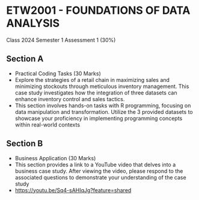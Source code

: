 # ETW2001 - FOUNDATIONS OF DATA ANALYSIS
Class 2024 Semester 1
Assessment 1 (30%)

## Section A
- Practical Coding Tasks (30 Marks)
- Explore the strategies of a retail chain in maximizing sales and minimizing stockouts through meticulous inventory management. This case study investigates how the integration of three datasets can enhance inventory control and sales tactics.
- This section involves hands-on tasks with R programming, focusing on data manipulation and transformation. Utilize the 3 provided datasets to showcase your proficiency in implementing programming concepts within real-world contexts

## Section B
- Business Application (30 Marks)
- This section provides a link to a YouTube video that delves into a business case study. After viewing the video, please respond to the associated questions to demonstrate your understanding of the case study
- https://youtu.be/Sq4-sAHIqJg?feature=shared
